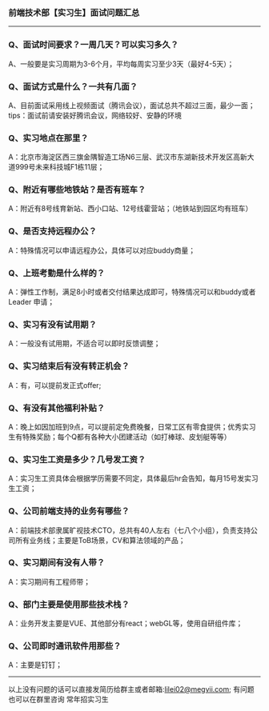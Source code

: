 ### 前端技术部【实习生】面试问题汇总
----------------------------
### Q、面试时间要求？一周几天？可以实习多久？
A、一般要是实习周期为3-6个月，平均每周实习至少3天（最好4-5天）；

### Q、面试方式是什么？一共有几面？
A、目前面试采用线上视频面试（腾讯会议），面试总共不超过三面，最少一面；
tips：面试前请安装好腾讯会议，网络较好、安静的环境

### Q、实习地点在那里？
A：北京市海淀区西三旗金隅智造工场N6三层、武汉市东湖新技术开发区高新大道999号未来科技城F1栋11层；

### Q、附近有哪些地铁站？是否有班车？
A：附近有8号线育新站、西小口站、12号线霍营站；（地铁站到园区均有班车）

### Q、是否支持远程办公？
A：特殊情况可以申请远程办公，具体可以对应buddy商量；

### Q、上班考勤是什么样的？
A：弹性工作制，满足8小时或者交付结果达成即可，特殊情况可以和buddy或者Leader 申请；

### Q、实习有没有试用期？
A：一般没有试用期，不适合可以即时反馈调整；

### Q、实习结束后有没有转正机会？
A：有，可以提前发正式offer;

### Q、有没有其他福利补贴？
A：晚上如因加班到9点，可以提前定免费晚餐，日常工区有零食提供；优秀实习生有特殊奖励；每个Q都有各种大小团建活动（如打棒球、皮划艇等等）

### Q、实习生工资是多少？几号发工资？
A：实习生工资具体会根据学历需要不同定，具体最后hr会告知，每月15号发实习生工资；

### Q、公司前端支持的业务有哪些？
A：前端技术部隶属旷视技术CTO，总共有40人左右（七八个小组），负责支持公司所有业务线；主要是ToB场景，CV和算法领域的产品；

### Q、实习期间有没有人带？
A：实习期间有工程师带；

### Q、部门主要是使用那些技术栈？
A：业务开发主要是VUE、其他部分有react；webGL等，使用自研组件库；

### Q、公司即时通讯软件用那些？
A：主要是钉钉；

----------------------------
以上没有问题的话可以直接发简历给群主或者邮箱:lilei02@megvii.com;
有问题也可以在群里咨询
常年招实习生
